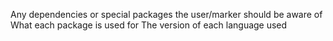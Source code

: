 Any dependencies or special packages the user/marker should be aware of
What each package is used for
The version of each language used